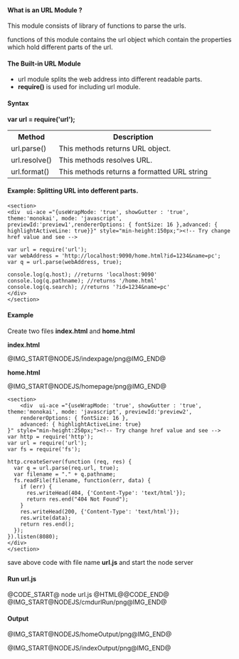 <h4>What is an URL Module ?</h4>
<p>This module consists of  library of functions to parse the urls.</p>
<p>functions of this module contains the url object which contain the properties which hold different parts of the url.</p>
<h4>The Built-in URL Module</h4>
	<ul>
		<li>url module splits the web address into different readable parts.</li>
		<li><b>require()</b> is used for including url module.</li>
	</ul>
<h4>Syntax</h4>
<b>var url = require('url');</b>
<table class="pc-table">
	<tr>
		<th>Method</th>
		<th>Description</th>
	</tr>
	<tr>
		<td>url.parse()</td>
		<td>This methods returns URL object.</td>
	</tr>
	<tr>
		<td>url.resolve()</td>
		<td>This methods resolves URL.</td>
	</tr>
	<tr>
		<td>url.format()</td>
		<td>This methods returns a formatted URL string</td>
	</tr>
</table>
<h4>Example: Splitting URL into defferent parts.</h4>


	<section>  
    <div  ui-ace ="{useWrapMode: 'true', showGutter : 'true', theme:'monokai', mode: 'javascript', previewId:'preview1',rendererOptions: { fontSize: 16 },advanced: { highlightActiveLine: true}}" style="min-height:150px;"><!-- Try change href value and see -->
	
	var url = require('url');
	var webAddress = 'http://localhost:9090/home.html?id=1234&name=pc';
	var q = url.parse(webAddress, true);

	console.log(q.host); //returns 'localhost:9090'
	console.log(q.pathname); //returns '/home.html'
	console.log(q.search); //returns '?id=1234&name=pc'
	</div>
	</section>
<h4>Example </h4>
<p>Create two files <b>index.html</b> and <b>home.html</b></p>
<p><b>index.html</b></p>
<p>
	@IMG_START@NODEJS/indexpage/png@IMG_END@
</p>
<p><b>home.html</b></p>
<p>
	@IMG_START@NODEJS/homepage/png@IMG_END@
</p>

	<section>  
    	<div  ui-ace ="{useWrapMode: 'true', showGutter : 'true', theme:'monokai', mode: 'javascript', previewId:'preview2',
		rendererOptions: { fontSize: 16 },
		advanced: { highlightActiveLine: true}
	}" style="min-height:250px;"><!-- Try change href value and see -->
	var http = require('http');
	var url = require('url');
	var fs = require('fs');

	http.createServer(function (req, res) {
	  var q = url.parse(req.url, true);
	  var filename = "." + q.pathname;
	  fs.readFile(filename, function(err, data) {
	    if (err) {
	      res.writeHead(404, {'Content-Type': 'text/html'});
	      return res.end("404 Not Found");
	    }  
	    res.writeHead(200, {'Content-Type': 'text/html'});
	    res.write(data);
	    return res.end();
	  });
	}).listen(8080);
	</div>
	</section>
<p>save above code with file name <b>url.js</b> and start the node server</p>
<h4>Run url.js</h4>
@CODE_START@ node url.js
@HTML@@CODE_END@
@IMG_START@NODEJS/cmdurlRun/png@IMG_END@

<h4>Output</h4>
<p>@IMG_START@NODEJS/homeOutput/png@IMG_END@</p>
<p>@IMG_START@NODEJS/indexOutput/png@IMG_END@</p>
